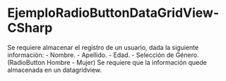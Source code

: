 # EjemploRadioButtonDataGridView-CSharp
Se requiere almacenar el registro de un usuario, dada la siguiente información: - Nombre. - Apellido. - Edad. - Selección de Género.(RadioButton Hombre - Mujer)  Se requiere que la información quede almacenada en un datagridview.
